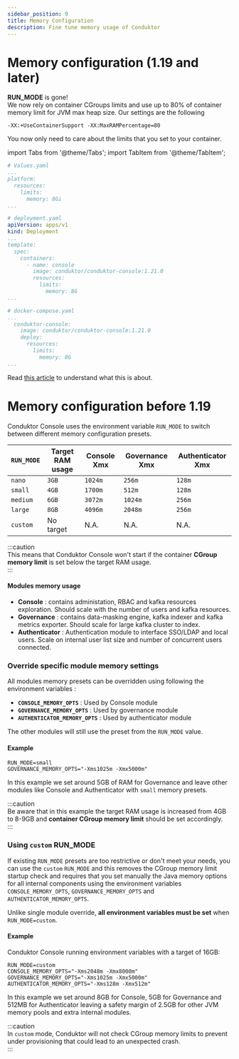 ```yaml
---
sidebar_position: 9
title: Memory Configuration
description: Fine tune memory usage of Conduktor
---
```

# Memory configuration (1.19 and later)

**RUN_MODE** is gone!  
We now rely on container CGroups limits and use up to 80% of container memory limit for JVM max heap size.
Our settings are the following
```` shell
-XX:+UseContainerSupport -XX:MaxRAMPercentage=80
````

You now only need to care about the limits that you set to your container.  

import Tabs from '@theme/Tabs'; import TabItem from '@theme/TabItem';

<Tabs>
<TabItem value="Console Helm" label="Console Helm">

```yaml
# Values.yaml
...
platform:
  resources:
    limits:
      memory: 8Gi
...
```

</TabItem>
<TabItem value="Kubernetes" label="Kubernetes">

```yaml
# deployment.yaml
apiVersion: apps/v1
kind: Deployment
...
template:
  spec:
    containers:
      - name: console
        image: conduktor/conduktor-console:1.21.0
        resources:
          limits:
            memory: 8G
...
```

</TabItem>
<TabItem value="Docker Compose" label="Docker Compose">

```yaml
# docker-compose.yaml
...
  conduktor-console:
    image: conduktor/conduktor-console:1.21.0
    deploy:
      resources:
        limits:
          memory: 8G
...
```

</TabItem>
</Tabs>

Read [this article](https://bell-sw.com/announcements/2020/10/28/JVM-in-Linux-containers-surviving-the-isolation/) to understand what this is about.

# Memory configuration before 1.19

Conduktor Console uses the environment variable `RUN_MODE` to switch between different memory configuration presets. 

| `RUN_MODE` | Target RAM usage   | Console Xmx | Governance Xmx | Authenticator Xmx |
| ---------- | ------------------ |------------ | -------------- | ----------------- |
| `nano`     | `3GB`              | `1024m`     | `256m`         | `128m`            |
| `small`    | `4GB`              | `1700m`     | `512m`         | `128m`            |
| `medium`   | `6GB`              | `3072m`     | `1024m`        | `256m`            |
| `large`    | `8GB`              | `4096m`     | `2048m`        | `256m`            |
| `custom`   | No target          | N.A.        | N.A.           | N.A.              |

:::caution   
This means that Conduktor Console won't start if the container **CGroup memory limit** is set below the target RAM usage.   
:::

#### Modules memory usage
- **Console** : contains administation, RBAC and kafka resources exploration. Should scale with the number of users and kafka resources. 
- **Governance** : contains data-masking engine, kafka indexer and kafka metrics exporter. Should scale for large kafka cluster to index.
- **Authenticator** : Authentication module to interface SSO/LDAP and local users. Scale on internal user list size and number of concurrent users connected.

### Override specific module memory settings

All modules memory presets can be overridden using following the environment variables :

- **`CONSOLE_MEMORY_OPTS`** : Used by Console module
- **`GOVERNANCE_MEMORY_OPTS`** : Used by governance  module
- **`AUTHENTICATOR_MEMORY_OPTS`** : Used by authenticator module

The other modules will still use the preset from the `RUN_MODE` value.

#### Example

```
RUN_MODE=small
GOVERNANCE_MEMORY_OPTS="-Xms1025m -Xmx5000m"
``` 
In this example we set around 5GB of RAM for Governance and leave other modules like Console and Authenticator with `small` memory presets. 

:::caution   
Be aware that in this example the target RAM usage is increased from 4GB to 8-9GB and **container CGroup memory limit** should be set accordingly.   
:::

### Using `custom` RUN_MODE

If existing `RUN_MODE` presets are too restrictive or don't meet your needs, you can use the `custom` `RUN_MODE` and this removes the CGroup memory limit startup check and requires that you set manually the Java memory options for all internal components using the environment variables `CONSOLE_MEMORY_OPTS`, `GOVERNANCE_MEMORY_OPTS` and `AUTHENTICATOR_MEMORY_OPTS`.  

Unlike single module override, **all environment variables must be set** when `RUN_MODE=custom`.


#### Example
Conduktor Console running environment variables with a target of 16GB: 

```
RUN_MODE=custom
CONSOLE_MEMORY_OPTS="-Xms2048m -Xmx8000m"
GOVERNANCE_MEMORY_OPTS="-Xms1025m -Xmx5000m"
AUTHENTICATOR_MEMORY_OPTS="-Xms128m -Xmx512m"
``` 
In this example we set around 8GB for Console, 5GB for Governance and 512MB for Authenticator leaving a safety margin of 2.5GB for other JVM memory pools and extra internal modules.


:::caution     
In `custom` mode, Conduktor will not check CGroup memory limits to prevent under provisioning that could lead to an unexpected crash.  
:::
